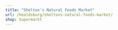 ```yaml
---
title: "Shelton's Natural Foods Market"
url: /healdsburg/sheltons-natural-foods-market/
shop: Supermarkt
---
```

